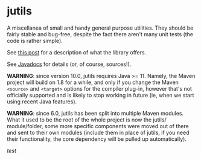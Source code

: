 # jutils

A miscellanea of small and handy general purpose utilities.
They should be fairly stable and bug-free, despite the fact there aren't many unit tests
(the code is rather simple).  

See [this post](http://www.marcobrandizi.info/jutils) for a description of what the library offers.  

See [Javadocs](https://marco-brandizi.github.io/jutils/) for details (or, of course, sources!).  

**WARNING**: since version 10.0, jutils requires Java >= 11. Namely, the Maven project will build on 1.8 for a while, 
and only if you change the Maven `<source>` and `<target>` options for the compiler plug-in, however that's not officially 
supported and is likely to stop working in future (ie, when we start using recent Java features).  

**WARNING**: since 6.0, jutils has been split into multiple Maven modules. What it used to be the root of the whole 
project is now the jutils/ module/folder, some more specific components were moved out of there and sent to 
their own modules (include them in place of jutils, if you need their functionality, the core dependency will be 
pulled up automatically).  

_test_

